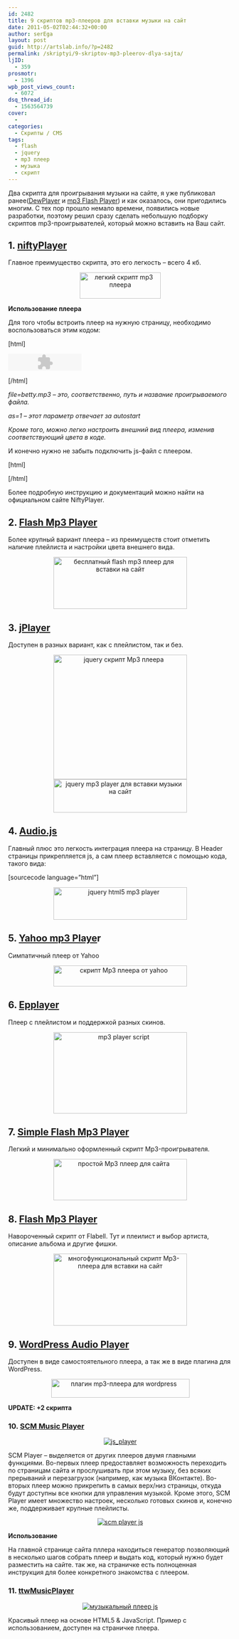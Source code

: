 ```yaml
---
id: 2482
title: 9 скриптов mp3-плееров для вставки музыки на сайт
date: 2011-05-02T02:44:32+00:00
author: serEga
layout: post
guid: http://artslab.info/?p=2482
permalink: /skriptyi/9-skriptov-mp3-pleerov-dlya-sajta/
ljID:
  - 359
prosmotr:
  - 1396
wpb_post_views_count:
  - 6072
dsq_thread_id:
  - 1563564739
cover:
  -
categories:
  - Скрипты / CMS
tags:
  - flash
  - jquery
  - mp3 плеер
  - музыка
  - скрипт
---
```

Два скрипта для проигрывания музыки на сайте, я уже публиковал ранее([DewPlayer](http://artslab.info/skriptyi/dewplayer-mp3-pleer-dlya-vashego-sayta/) и [mp3 Flash Player](http://artslab.info/skriptyi/skript-mp3-pleera/)) и как оказалось, они пригодились многим. С тех пор прошло немало времени, появились новые разработки, поэтому решил сразу сделать небольшую подборку скриптов mp3-проигрывателей, который можно вставить на Ваш сайт.

## 1. [niftyPlayer](http://www.varal.org/media/niftyplayer/)

Главное преимущество скрипта, это его легкость &#8211; всего 4 кб.

<center>
  <img src="http://artslab.info/wp-content/uploads/nifty_player.jpg" alt="легкий скрипт mp3 плеера" title="nifty_player" width="182" height="59" class="alignnone size-full wp-image-2483" />
</center>



**Использование плеера**

Для того чтобы встроить плеер на нужную страницу, необходимо воспользоваться этим кодом:

[html]

<object classid="clsid:D27CDB6E-AE6D-11cf-96B8-444553540000" codebase="http://download.macromedia.com/pub/shockwave/cabs/flash/swflash.cab#version=6,0,0,0" width="165" height="38" id="niftyPlayer1" align="">

<param name=movie value="niftyplayer.swf?file=betty.mp3&as=1">

<param name=quality value=high>

<param name=bgcolor value=#FFFFFF>

<embed src="niftyplayer.swf?file=betty.mp3&as=1" quality=high bgcolor=#FFFFFF width="165" height="38" name="niftyPlayer1" align="" type="application/x-shockwave-flash" pluginspage="http://www.macromedia.com/go/getflashplayer">

</embed>

</object>

[/html]

_file=betty.mp3 &#8211; это, соответственно, путь и название проигрываемого файла._

_as=1 &#8211; этот параметр отвечает за autostart_

_Кроме того, можно легко настроить внешний вид плеера, изменив соответствующий цвета в коде._

И конечно нужно не забыть подключить js-файл с плеером.

[html]

<script type="text/javascript" language="javascript" src="niftyplayer.js"></script>

[/html]

Более подробную инструкцию и документаций можно найти на официальном сайте NiftyPlayer.

## 2. [Flash Mp3 Player](http://www.flashmp3player.org/)

Более крупный вариант плеера &#8211; из преимуществ стоит отметить наличие плейлиста и настройки цвета внешнего вида.

<center>
  <a href="http://artslab.info/wp-content/uploads/free_falsh_mp3_player.jpg"><img src="http://artslab.info/wp-content/uploads/free_falsh_mp3_player-300x117.jpg" alt="бесплатный flash mp3 плеер для вставки на сайт" title="free_falsh_mp3_player" width="300" height="117" class="alignnone size-medium wp-image-2485" /></a>
</center>

## 3. [jPlayer](http://www.jplayer.org/0.2.1/demos/)

Доступен в разных вариант, как с плейлистом, так и без.

<center>
  <a href="http://artslab.info/wp-content/uploads/jplayer.jpg"><img src="http://artslab.info/wp-content/uploads/jplayer-300x280.jpg" alt="jquery скрипт Mp3 плеера" title="jplayer" width="300" height="280" class="alignnone size-medium wp-image-2486" srcset="http://googledrive.com/host/0B9lHVSSSdxdxd0hjdUdmRzY3Tjg/jplayer-300x280.jpg 300w, http://googledrive.com/host/0B9lHVSSSdxdxd0hjdUdmRzY3Tjg/jplayer.jpg 429w" sizes="(max-width: 300px) 100vw, 300px" /></a><a href="http://artslab.info/wp-content/uploads/jplayer2.jpg"><img src="http://artslab.info/wp-content/uploads/jplayer2-300x75.jpg" alt="jquery mp3 player для вставки музыки на сайт" title="jplayer2" width="300" height="75" class="alignnone size-medium wp-image-2487" srcset="http://googledrive.com/host/0B9lHVSSSdxdxd0hjdUdmRzY3Tjg/jplayer2-300x75.jpg 300w, http://googledrive.com/host/0B9lHVSSSdxdxd0hjdUdmRzY3Tjg/jplayer2.jpg 432w" sizes="(max-width: 300px) 100vw, 300px" /></a>
</center>

## 4. [Audio.js](http://kolber.github.com/audiojs/)

Главный плюс это легкость интеграция плеера на страницу. В Header страницы прикрепляется js, а сам плеер вставляется с помощью кода, такого вида:

[sourcecode language=&#8221;html&#8221;]<audio src="/mp3/juicy.mp3" preload="auto" />[/sourcecode]



<center>
  <a href="http://artslab.info/wp-content/uploads/audiojs.jpg"><img src="http://artslab.info/wp-content/uploads/audiojs-300x73.jpg" alt="jquery html5 mp3 player" title="audiojs" width="300" height="73" class="alignnone size-medium wp-image-2488" srcset="http://googledrive.com/host/0B9lHVSSSdxdxd0hjdUdmRzY3Tjg/audiojs-300x73.jpg 300w, http://googledrive.com/host/0B9lHVSSSdxdxd0hjdUdmRzY3Tjg/audiojs.jpg 548w" sizes="(max-width: 300px) 100vw, 300px" /></a>
</center>

## 5. [Yahoo mp3 Playe](http://developer.yahoo.com/mediaplayer/)r

Симпатичный плеер от Yahoo

<center>
  <a href="http://artslab.info/wp-content/uploads/yahoo_player.gif"><img src="http://artslab.info/wp-content/uploads/yahoo_player-300x47.gif" alt="скрипт Mp3 плеера от yahoo" title="yahoo_player" width="300" height="47" class="alignnone size-medium wp-image-2491" srcset="http://googledrive.com/host/0B9lHVSSSdxdxd0hjdUdmRzY3Tjg/yahoo_player-300x47.gif 300w, http://googledrive.com/host/0B9lHVSSSdxdxd0hjdUdmRzY3Tjg/yahoo_player.gif 540w" sizes="(max-width: 300px) 100vw, 300px" /></a>
</center>

## 6. [Epplayer](http://www.epplayer.com/)

Плеер с плейлистом и поддержкой разных скинов.

<center>
  <a href="http://artslab.info/wp-content/uploads/epplayer.jpg"><img src="http://artslab.info/wp-content/uploads/epplayer-300x183.jpg" alt="mp3 player script" title="epplayer" width="300" height="183" class="alignnone size-medium wp-image-2492" srcset="http://googledrive.com/host/0B9lHVSSSdxdxd0hjdUdmRzY3Tjg/epplayer-300x183.jpg 300w, http://googledrive.com/host/0B9lHVSSSdxdxd0hjdUdmRzY3Tjg/epplayer.jpg 431w" sizes="(max-width: 300px) 100vw, 300px" /></a>
</center>

## 7. [Simple Flash Mp3 Player](http://www.flabell.com/flash/Simple-Flash-Mp3-Player-37)

Легкий и минимально оформленный скрипт Mp3-проигрывателя.

<center>
  <a href="http://artslab.info/wp-content/uploads/flabell_simple_player.jpg"><img src="http://artslab.info/wp-content/uploads/flabell_simple_player-300x93.jpg" alt="простой Mp3 плеер для сайта" title="flabell_simple_player" width="300" height="93" class="alignnone size-medium wp-image-2493" srcset="http://googledrive.com/host/0B9lHVSSSdxdxd0hjdUdmRzY3Tjg/flabell_simple_player-300x93.jpg 300w, http://googledrive.com/host/0B9lHVSSSdxdxd0hjdUdmRzY3Tjg/flabell_simple_player.jpg 330w" sizes="(max-width: 300px) 100vw, 300px" /></a>
</center>

## 8. [Flash Mp3 Player](http://www.flabell.com/flash/Flash-Mp3-Player-29)

Навороченный скрипт от Flabell. Тут и плеилист и выбор артиста, описание альбома и другие фишки.

<center>
  <a href="http://artslab.info/wp-content/uploads/flabell_flash_player.jpg"><img src="http://artslab.info/wp-content/uploads/flabell_flash_player-300x162.jpg" alt="многофункциональный скрипт Mp3-плеера для вставки на сайт" title="flabell_flash_player" width="300" height="162" class="alignnone size-medium wp-image-2494" srcset="http://googledrive.com/host/0B9lHVSSSdxdxd0hjdUdmRzY3Tjg/flabell_flash_player-300x162.jpg 300w, http://googledrive.com/host/0B9lHVSSSdxdxd0hjdUdmRzY3Tjg/flabell_flash_player.jpg 566w" sizes="(max-width: 300px) 100vw, 300px" /></a>
</center>

## 9. [WordPress Audio Player](http://wpaudioplayer.com/)

Доступен в виде самостоятельного плеера, а так же в виде плагина для WordPress.

<center>
  <img src="http://artslab.info/wp-content/uploads/wp_audio_player.jpg" alt="плагин mp3-плеера для wordpress" title="wp_audio_player" width="311" height="42" class="alignnone size-full wp-image-2495" srcset="http://googledrive.com/host/0B9lHVSSSdxdxd0hjdUdmRzY3Tjg/wp_audio_player.jpg 311w, http://googledrive.com/host/0B9lHVSSSdxdxd0hjdUdmRzY3Tjg/wp_audio_player-300x40.jpg 300w" sizes="(max-width: 311px) 100vw, 311px" />
</center>

**UPDATE: +2 скрипта**

### 10. <a href="http://scmplayer.net/" target="_blank">SCM Music Player</a>

<center>
  <a href="http://googledrive.com/host/0B9lHVSSSdxdxd0hjdUdmRzY3Tjg/js_player.png"><img src="http://googledrive.com/host/0B9lHVSSSdxdxd0hjdUdmRzY3Tjg/js_player-300x124.png" alt="js_player" class="aligncenter size-medium wp-image-7368" srcset="http://googledrive.com/host/0B9lHVSSSdxdxd0hjdUdmRzY3Tjg/js_player-300x124.png 300w, http://googledrive.com/host/0B9lHVSSSdxdxd0hjdUdmRzY3Tjg/js_player.png 668w" sizes="(max-width: 300px) 100vw, 300px" /></a>
</center>

SCM Player &#8211; выделяется от других плееров двумя главными функциями. Во-первых плеер предоставляет возможность переходить по страницам сайта и прослушивать при этом музыку, без всяких прерываний и перезагрузок (например, как музыка ВКонтакте). Во-вторых плеер можно прикрепить в самых верх/низ страницы, откуда будут доступны все кнопки для управления музыкой.
Кроме этого, SCM Player имеет множество настроек, несколько готовых скинов и, конечно же, поддерживает крупные плейлисты.

<center>
  <a href="http://googledrive.com/host/0B9lHVSSSdxdxd0hjdUdmRzY3Tjg/pleer_kak_vk.png"><img src="http://googledrive.com/host/0B9lHVSSSdxdxd0hjdUdmRzY3Tjg/pleer_kak_vk-300x107.png" alt="scm player js" class="aligncenter size-medium wp-image-7370" srcset="http://googledrive.com/host/0B9lHVSSSdxdxd0hjdUdmRzY3Tjg/pleer_kak_vk-300x107.png 300w, http://googledrive.com/host/0B9lHVSSSdxdxd0hjdUdmRzY3Tjg/pleer_kak_vk-1024x368.png 1024w, http://googledrive.com/host/0B9lHVSSSdxdxd0hjdUdmRzY3Tjg/pleer_kak_vk.png 1059w" sizes="(max-width: 300px) 100vw, 300px" /></a>
</center>



**Использование**

На главной странице сайта пллера находиться генератор позволяющий в несколько шагов собрать плеер и выдать код, который нужно будет разместить на сайте. так же, на страничке есть полноценная инструкция для более конкретного знакомства с плеером.

### 11. <a href="http://www.codebasehero.com/2011/06/html-music-player/" target="_blank">ttwMusicPlayer</a>

<center>
  <a href="http://googledrive.com/host/0B9lHVSSSdxdxd0hjdUdmRzY3Tjg/player_dlya_saita.png"><img src="http://googledrive.com/host/0B9lHVSSSdxdxd0hjdUdmRzY3Tjg/player_dlya_saita-235x300.png" alt="музыкальный плеер js" class="aligncenter size-medium wp-image-7366" srcset="http://googledrive.com/host/0B9lHVSSSdxdxd0hjdUdmRzY3Tjg/player_dlya_saita-235x300.png 235w, http://googledrive.com/host/0B9lHVSSSdxdxd0hjdUdmRzY3Tjg/player_dlya_saita.png 423w" sizes="(max-width: 235px) 100vw, 235px" /></a>
</center>

Красивый плеер на основе HTML5 & JavaScript. Пример с использованием, доступен на страничке плеера.